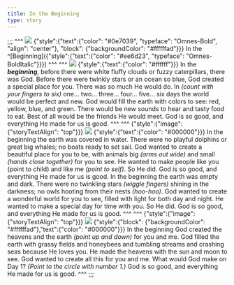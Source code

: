 ```yaml
---
title: In the Beginning
type: story
---
```


;;;
^^^
![](01-00.png)
{"style":{"text":{"color": "#0e7039", "typeface": "Omnes-Bold", "align": "center"}, "block": {"backgroundColor": "#ffffffad"}}}
In the\
^[Beginning]({"style":{"text":{"color": "#ee6d23", "typeface": "Omnes-BoldItalic"}}})
^^^
^^^
![](https://sabbath-school-resources-assets.adventech.io/en/devo/test/blocks/story1.png)
{"style":{"text":{"color": "#ffffff"}}}
In the _**beginning**_, before there were white fluffy clouds or fuzzy caterpillars, there was God. Before there were twinkly stars or an ocean so blue, God created a special place for you. There was so much He would do. In _(count with your fingers to six)_ one... two... three... four... five... six days the world would be perfect and new.  God would fill the earth with colors to see: red, yellow, blue, and green. There would be new sounds to hear and tasty food to eat. Best of all would be the friends He would meet. God is so good, and everything He made for us is good.
^^^
^^^
{"style":{"image":{"storyTextAlign": "top"}}}
![](https://sabbath-school-resources-assets.adventech.io/en/devo/test/blocks/story2.png)
{"style":{"text":{"color": "#000000"}}}
In the beginning the earth was covered in water. There were no playful dolphins or great big whales; no boats ready to set sail. God wanted to create a beautiful place for you to be, with animals big _(arms out wide)_ and small _(hands close together)_ for you to see. He wanted to make people like you (point to child) and like me _(point to self)_. So He did. God is so good, and everything He made for us is good. In the beginning the earth was empty and dark. There were no twinkling stars _(wiggle fingers)_ shining in the darkness; no owls hooting from their nests _(hoo-hoo)_. God wanted to create a wonderful world for you to see, filled with light for both day and night. He wanted to make a special day for time with you. So He did. God is so good, and everything He made for us is good.
^^^
^^^
{"style":{"image":{"storyTextAlign": "top"}}}
![](01-03.png)
{"style":{"block": {"backgroundColor": "#ffffffad"},"text":{"color": "#000000"}}}
In the beginning God created the heavens and the earth _(point up and down)_ for you and me. God filled the earth with grassy fields and honeybees and tumbling streams and crashing seas because He loves you. He made the heavens with the sun and moon to see. God wanted to create all this for you and me. What would God make on Day 1? _(Point to the circle with number 1.)_ God is so good, and everything He made for us is good.
^^^
;;;